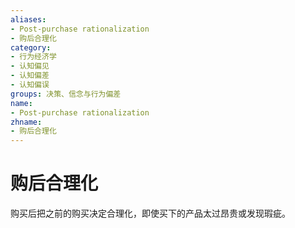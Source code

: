 ```yaml
---
aliases:
- Post-purchase rationalization
- 购后合理化
category:
- 行为经济学
- 认知偏见
- 认知偏差
- 认知偏误
groups: 决策、信念与行为偏差
name:
- Post-purchase rationalization
zhname:
- 购后合理化
---
```


# 购后合理化

购买后把之前的购买决定合理化，即使买下的产品太过昂贵或发现瑕疵。
